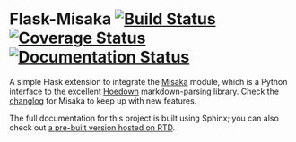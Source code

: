# Flask-Misaka [![Build Status](https://travis-ci.org/singingwolfboy/flask-misaka.png)](https://travis-ci.org/singingwolfboy/flask-misaka) [![Coverage Status](http://codecov.io/github/singingwolfboy/flask-misaka/coverage.svg?branch=master)](http://codecov.io/github/singingwolfboy/flask-misaka?branch=master) [![Documentation Status](https://readthedocs.org/projects/flask-misaka/badge/?version=latest)](http://flask-misaka.readthedocs.org/en/latest/?badge=latest)

A simple Flask extension to integrate the [Misaka](http://misaka.61924.nl)
module, which is a Python interface to the excellent
[Hoedown](https://github.com/hoedown/hoedown) markdown-parsing library. Check the [changlog](http://misaka.61924.nl/changelog.html) for Misaka to keep up with new features.

The full documentation for this project is built using Sphinx; you can also
check out [a pre-built version hosted on RTD](https://flask-misaka.readthedocs.org/en/latest/).
